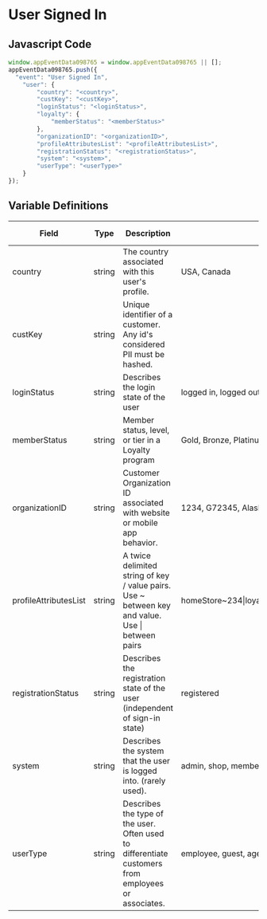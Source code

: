 # User Signed In

### 

## Javascript Code
```js
window.appEventData098765 = window.appEventData098765 || [];
appEventData098765.push({
  "event": "User Signed In",
    "user": {
        "country": "<country>",
        "custKey": "<custKey>",
        "loginStatus": "<loginStatus>",
        "loyalty": {
            "memberStatus": "<memberStatus>"
        },
        "organizationID": "<organizationID>",
        "profileAttributesList": "<profileAttributesList>",
        "registrationStatus": "<registrationStatus>",
        "system": "<system>",
        "userType": "<userType>"
    }
});
```

## Variable Definitions

|Field|Type|Description|Example|Pattern|Min Length|Max Length|Minimum|Maximum|Multiple Of|
| --- | --- | --- | --- | --- | --- | --- | --- | --- | --- |
|country|string|The country associated with this user's profile.|USA, Canada|||||||
|custKey|string|Unique identifier of a customer.  Any id's considered PII must be hashed. ||||||||
|loginStatus|string|Describes the login state of the user|logged in, logged out, guest|||||||
|memberStatus|string|Member status, level, or tier in a Loyalty program|Gold, Bronze, Platinum, Diamond, Silver|||||||
|organizationID|string|Customer Organization ID associated with website or mobile app behavior.|1234, G72345, Alaska|||||||
|profileAttributesList|string|A twice delimited string of key \/ value pairs.  Use \~ between key and value.  Use \| between pairs|homeStore\~234\|loyaltyTier\~gold\|memberSince\~2002|||||||
|registrationStatus|string|Describes the registration state of the user \(independent of sign-in state\)|registered|||||||
|system|string|Describes the system that the user is logged into.  \(rarely used\). |admin, shop, member|||||||
|userType|string|Describes the type of the user.  Often used to differentiate customers from employees or associates. |employee, guest, agent, customer|||||||



